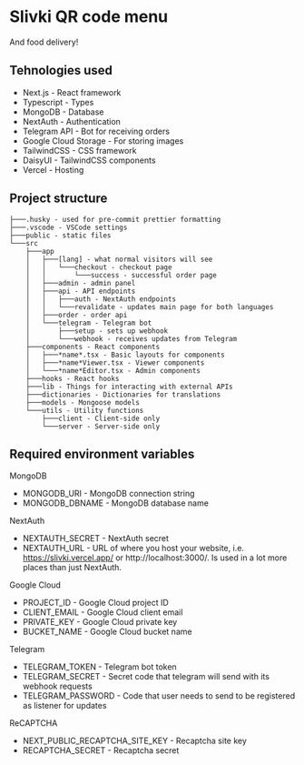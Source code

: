 # Slivki QR code menu

And food delivery!

## Tehnologies used

-   Next.js - React framework
-   Typescript - Types
-   MongoDB - Database
-   NextAuth - Authentication
-   Telegram API - Bot for receiving orders
-   Google Cloud Storage - For storing images
-   TailwindCSS - CSS framework
-   DaisyUI - TailwindCSS components
-   Vercel - Hosting

## Project structure

```
├───.husky - used for pre-commit prettier formatting
├───.vscode - VSCode settings
├───public - static files
└───src
    ├───app
    │   ├───[lang] - what normal visitors will see
    │   │   └───checkout - checkout page
    │   │       └───success - successful order page
    │   ├───admin - admin panel
    │   ├───api - API endpoints
    │   │   ├───auth - NextAuth endpoints
    │   │   └───revalidate - updates main page for both languages
    │   ├───order - order api
    │   └───telegram - Telegram bot
    │       ├───setup - sets up webhook
    │       └───webhook - receives updates from Telegram
    ├───components - React components
    │   ├───*name*.tsx - Basic layouts for components
    │   ├───*name*Viewer.tsx - Viewer components
    │   └───*name*Editor.tsx - Admin components
    ├───hooks - React hooks
    ├───lib - Things for interacting with external APIs
    ├───dictionaries - Dictionaries for translations
    ├───models - Mongoose models
    └───utils - Utility functions
        ├───client - Client-side only
        └───server - Server-side only
```

## Required environment variables

MongoDB

-   MONGODB_URI - MongoDB connection string
-   MONGODB_DBNAME - MongoDB database name

NextAuth

-   NEXTAUTH_SECRET - NextAuth secret
-   NEXTAUTH_URL - URL of where you host your website, i.e. https://slivki.vercel.app/ or http://localhost:3000/. Is used in a lot more places than just NextAuth.

Google Cloud

-   PROJECT_ID - Google Cloud project ID
-   CLIENT_EMAIL - Google Cloud client email
-   PRIVATE_KEY - Google Cloud private key
-   BUCKET_NAME - Google Cloud bucket name

Telegram

-   TELEGRAM_TOKEN - Telegram bot token
-   TELEGRAM_SECRET - Secret code that telegram will send with its webhook requests
-   TELEGRAM_PASSWORD - Code that user needs to send to be registered as listener for updates

ReCAPTCHA

-   NEXT_PUBLIC_RECAPTCHA_SITE_KEY - Recaptcha site key
-   RECAPTCHA_SECRET - Recaptcha secret
